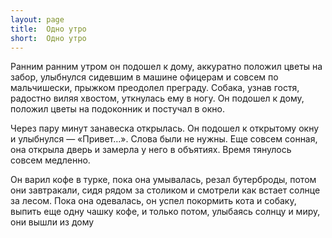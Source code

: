 ```yaml
---
layout: page
title:  Одно утро
short:  Одно утро
---
```


Ранним ранним утром он подошел к дому, аккуратно положил цветы на забор,
улыбнулся сидевшим в машине офицерам и совсем по мальчишески, прыжком
преодолел преграду. Собака, узнав гостя, радостно виляя хвостом,
уткнулась ему в ногу. Он подошел к дому, положил цветы на подоконник и
постучал в окно.

Через пару минут занавеска открылась. Он подошел к открытому окну и
улыбнулся — «Привет…». Слова были не нужны. Еще совсем сонная, она
открыла дверь и замерла у него в объятиях. Время тянулось совсем
медленно.

Он варил кофе в турке, пока она умывалась, резал бутерброды,
потом они завтракали, сидя рядом за столиком и смотрели как встает
солнце за лесом. Пока она одевалась, он успел покормить кота и собаку,
выпить еще одну чашку кофе, и только потом, улыбаясь солнцу и миру, они
вышли из дому
